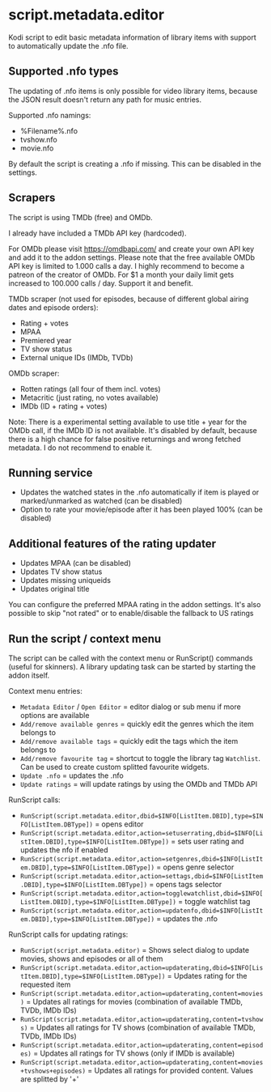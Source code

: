 # script.metadata.editor

Kodi script to edit basic metadata information of library items with support to automatically update the .nfo file.


## Supported .nfo types

The updating of .nfo items is only possible for video library items, because the JSON result doesn't return any path for music entries.

Supported .nfo namings:

* %Filename%.nfo
* tvshow.nfo
* movie.nfo

By default the script is creating a .nfo if missing. This can be disabled in the settings.


## Scrapers

The script is using TMDb (free) and OMDb.

I already have included a TMDb API key (hardcoded).

For OMDb please visit https://omdbapi.com/ and create your own API key and add it to the addon settings.
Please note that the free available OMDb API key is limited to 1.000 calls a day. I highly recommend to become a patreon of the creator of OMDb.
For $1 a month your daily limit gets increased to 100.000 calls / day. Support it and benefit.

TMDb scraper (not used for episodes, because of different global airing dates and episode orders):
* Rating + votes
* MPAA
* Premiered year
* TV show status
* External unique IDs (IMDb, TVDb)

OMDb scraper:
* Rotten ratings (all four of them incl. votes)
* Metacritic (just rating, no votes available)
* IMDb (ID + rating + votes)

Note:
There is a experimental setting available to use title + year for the OMDb call, if the IMDb ID is not available. It's disabled by default, because there is a high chance for false positive returnings and wrong fetched metadata. I do not recommend to enable it.


## Running service

* Updates the watched states in the .nfo automatically if item is played or marked/unmarked as watched (can be disabled)
* Option to rate your movie/episode after it has been played 100% (can be disabled)


## Additional features of the rating updater

* Updates MPAA (can be disabled)
* Updates TV show status
* Updates missing uniqueids
* Updates original title

You can configure the preferred MPAA rating in the addon settings.
It's also possible to skip "not rated" or to enable/disable the fallback to US ratings


## Run the script / context menu

The script can be called with the context menu or RunScript() commands (useful for skinners).
A library updating task can be started by starting the addon itself.

Context menu entries:

* `Metadata Editor` / `Open Editor` = editor dialog or sub menu if more options are available
* `Add/remove available genres` = quickly edit the genres which the item belongs to
* `Add/remove available tags` = quickly edit the tags which the item belongs to
* `Add/remove favourite tag` = shortcut to toggle the library tag `Watchlist`. Can be used to create custom splitted favourite widgets.
* `Update .nfo` = updates the .nfo
* `Update ratings` = will update ratings by using the OMDb and TMDb API


RunScript calls:

*  `RunScript(script.metadata.editor,dbid=$INFO[ListItem.DBID],type=$INFO[ListItem.DBType])` = opens editor
*  `RunScript(script.metadata.editor,action=setuserrating,dbid=$INFO[ListItem.DBID],type=$INFO[ListItem.DBType])` = sets user rating and updates the nfo if enabled
*  `RunScript(script.metadata.editor,action=setgenres,dbid=$INFO[ListItem.DBID],type=$INFO[ListItem.DBType])` = opens genre selector
*  `RunScript(script.metadata.editor,action=settags,dbid=$INFO[ListItem.DBID],type=$INFO[ListItem.DBType])` = opens tags selector
*  `RunScript(script.metadata.editor,action=togglewatchlist,dbid=$INFO[ListItem.DBID],type=$INFO[ListItem.DBType])` = toggle watchlist tag
*  `RunScript(script.metadata.editor,action=updatenfo,dbid=$INFO[ListItem.DBID],type=$INFO[ListItem.DBType])` = updates the .nfo

RunScript calls for updating ratings:
*  `RunScript(script.metadata.editor)` = Shows select dialog to update movies, shows and episodes or all of them
*  `RunScript(script.metadata.editor,action=updaterating,dbid=$INFO[ListItem.DBID],type=$INFO[ListItem.DBType])` = Updates rating for the requested item
*  `RunScript(script.metadata.editor,action=updaterating,content=movies)` = Updates all ratings for movies (combination of available TMDb, TVDb, IMDb IDs)
*  `RunScript(script.metadata.editor,action=updaterating,content=tvshows)` = Updates all ratings for TV shows (combination of available TMDb, TVDb, IMDb IDs)
*  `RunScript(script.metadata.editor,action=updaterating,content=episodes)` = Updates all ratings for TV shows (only if IMDb is available)
*  `RunScript(script.metadata.editor,action=updaterating,content=movies+tvshows+episodes)` = Updates all ratings for provided content. Values are splitted by '+'
